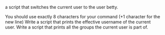 a script that switches the current user to the user betty.

You should use exactly 8 characters for your command (+1 character for the new line)
Write a script that prints the effective username of the current user.
Write a script that prints all the groups the current user is part of.
